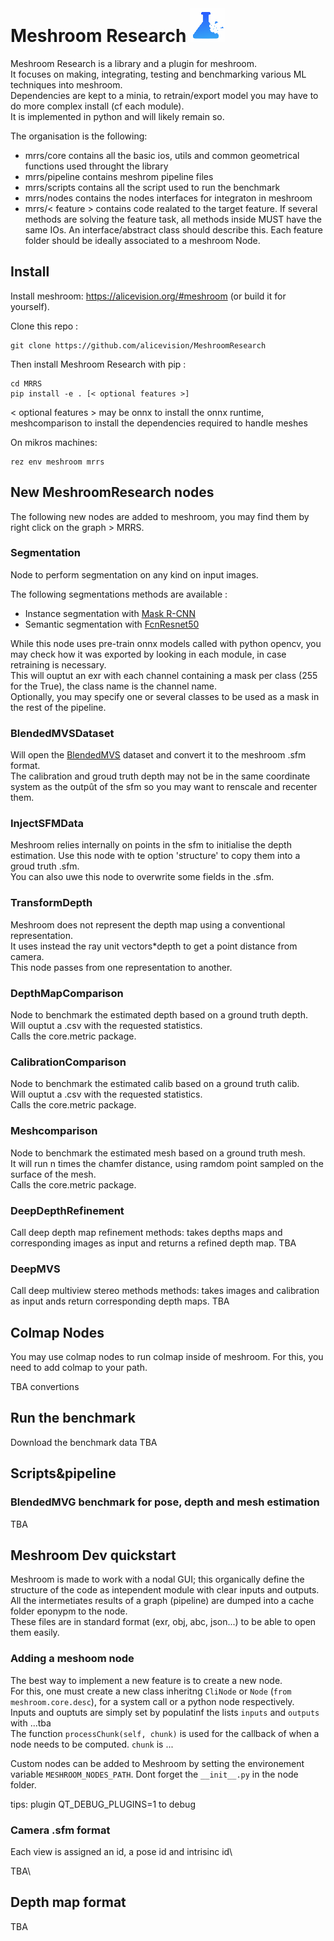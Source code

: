# Meshroom Research ![](./assets/logo-inline.png)

Meshroom Research is a library and a plugin for meshroom.\
It focuses on making, integrating, testing and benchmarking various ML techniques into meshroom.\
Dependencies are kept to a minia, to retrain/export model you may have to do more complex install (cf each module).\
It is implemented in python and will likely remain so.

The organisation is the following:
- mrrs/core contains all the basic ios, utils and common geometrical functions used throught the library
- mrrs/pipeline contains meshrom pipeline files
- mrrs/scripts contains all the script used to run the benchmark
- mrrs/nodes contains the nodes interfaces for integraton in meshroom
- mrrs/< feature > contains code realated to the target feature. If several methods are solving the feature task, all methods inside MUST have the same IOs. An interface/abstract class should describe this. Each feature folder should be ideally associated to a meshroom Node.

## Install

Install meshroom: https://alicevision.org/#meshroom (or build it for yourself).

Clone this repo :
```
git clone https://github.com/alicevision/MeshroomResearch
```
Then install Meshroom Research with pip :
```
cd MRRS
pip install -e . [< optional features >]
```
< optional features > may be onnx to install the onnx runtime, meshcomparison to install the dependencies required to handle meshes

On mikros machines:
```
rez env meshroom mrrs
```

## New MeshroomResearch nodes

The following new nodes are added to meshroom, you may find them by right click on the graph > MRRS.

### Segmentation
Node to perform segmentation on any kind on input images.

The following segmentations methods are available :
- Instance segmentation with [Mask R-CNN](https://arxiv.org/abs/1703.06870)
- Semantic segmentation with [FcnResnet50](http://pytorch.org/vision/master/models/generated/torchvision.models.segmentation.fcn_resnet50.html)

While this node uses pre-train onnx models called with python opencv, you may check how it was exported by looking in each module, in case retraining is necessary.\
This will ouptut an exr with each channel containing a mask per class (255 for the True), the class name is the channel name.\
Optionally, you may specify one or several classes to be used as a mask in the rest of the pipeline.

### BlendedMVSDataset
Will open the [BlendedMVS](https://github.com/YoYo000/BlendedMVS) dataset and convert it to the meshroom .sfm format.\
The calibration and groud truth depth may not be in the same coordinate system as the outpût of the sfm so you may want to renscale and recenter them.

### InjectSFMData
Meshroom relies internally on points in the sfm to initialise the depth estimation. Use this node with te option 'structure' to copy them into a groud truth .sfm.\
You can also uwe this node to overwrite some fields in the .sfm.

### TransformDepth
Meshroom does not represent the depth map using a conventional representation.\
It uses instead the ray unit vectors*depth to get a point distance from camera.\
This node passes from one representation to another.

### DepthMapComparison
Node to benchmark the estimated depth based on a ground truth depth.\
Will ouptut a .csv with the requested statistics.\
Calls the core.metric package.

### CalibrationComparison
Node to benchmark the estimated calib based on a ground truth calib.\
Will ouptut a .csv with the requested statistics.\
Calls the core.metric package.

### Meshcomparison
Node to benchmark the estimated mesh based on a ground truth mesh.\
It will run n times the chamfer distance, using ramdom point sampled on the surface of the mesh.\
Calls the core.metric package.

### DeepDepthRefinement
Call deep depth map refinement methods: takes depths maps and corresponding images as input and returns a refined depth map.
TBA

### DeepMVS
Call deep multiview stereo methods methods: takes images and calibration as input ands return corresponding depth maps.
TBA

## Colmap Nodes

You may use colmap nodes to run colmap inside of meshroom.
For this, you need to add colmap to your path.

TBA convertions

## Run the benchmark
Download the benchmark data
TBA

## Scripts&pipeline
### BlendedMVG benchmark for pose, depth and mesh estimation
TBA

## Meshroom Dev quickstart

Meshroom is made to work with a nodal GUI; this organically define the structure of the code as intependent module with clear inputs and outputs. All the intermetiates results of a graph (pipeline) are dumped into a cache folder eponypm to the node.\
These files are in standard format (exr, obj, abc, json...) to be able to open them easily.

### Adding a meshoom node

The best way to implement a new feature is to create a new node.\
For this, one must create a new class inheritng `CliNode` or `Node` (`from meshroom.core.desc`), for a system call or a python node respectively.\
Inputs and ouptuts are simply set by populatinf the lists `inputs` and `outputs` with ...tba \
The function `processChunk(self, chunk)` is used for the callback of when a node needs to be computed.
`chunk` is ...

Custom nodes can be added to Meshroom by setting the environement variable `MESHROOM_NODES_PATH`.
Dont forget the `__init__.py` in the node folder.


tips:
plugin QT_DEBUG_PLUGINS=1 to debug


### Camera .sfm format

Each view is assigned an id, a pose id and intrisinc id\

TBA\

## Depth map format

TBA
